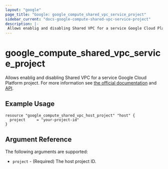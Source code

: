 ```yaml
---
layout: "google"
page_title: "Google: google_compute_shared_vpc_service_project"
sidebar_current: "docs-google-compute-shared-vpc-service-project"
description: |-
 Allows enablig and disabling Shared VPC for a service Google Cloud Platform project.
---
```


# google\_compute\_shared\_vpc\_service\_project

Allows enablig and disabling Shared VPC for a service Google Cloud Platform project. For more information see
[the official documentation](https://cloud.google.com/compute/docs/shared-vpc)
and
[API](https://cloud.google.com/compute/docs/reference/latest/projects).

## Example Usage

```hcl
resource "google_compute_shared_vpc_host_project" "host" {
  project     = "your-project-id"
}
```

## Argument Reference

The following arguments are supported:

* `project` - (Required) The host project ID.
